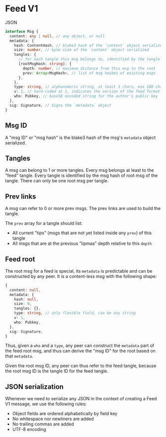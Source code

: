 # Feed V1

JSON

```typescript
interface Msg {
  content: any | null, // any object, or null
  metadata: {
    hash: ContentHash, // blake3 hash of the `content` object serialized
    size: number, // byte size of the `content` object serialized
    tangles: {
      // for each tangle this msg belongs to, identified by the tangle's root
      [rootMsgHash: string]: {
        depth: number, // maximum distance from this msg to the root
        prev: Array<MsgHash>, // list of msg hashes of existing msgs
      },
    },
    type: string, // alphanumeric string, at least 3 chars, max 100 chars
    v: 1, // hard-coded at 1, indicates the version of the feed format
    who: Pubkey, // base58 encoded string for the author's public key
  },
  sig: Signature, // Signs the `metadata` object
}
```

## Msg ID

A "msg ID" or "msg hash" is the blake3 hash of the msg's `metadata` object serialized.

## Tangles

A msg can belong to 1 or more tangles. Every msg belongs at least to the "feed" tangle. Every tangle is identified by the msg hash of root msg of the tangle. There can only be one root msg per tangle.

## Prev links

A msg can refer to 0 or more prev msgs. The prev links are used to build the tangle.

The `prev` array for a tangle should list:

- All current "tips" (msgs that are not yet listed inside any `prev`) of this tangle
- All msgs that are at the previous "lipmaa" depth relative to this `depth`

## Feed root

The root msg for a feed is special, its `metadata` is predictable and can be constructed by any peer. It is a content-less msg with the following shape:

```typescript
{
  content: null,
  metadata: {
    hash: null,
    size: 0,
    tangles: {},
    type: string, // only flexible field, can be any string
    v: 1,
    who: Pubkey,
  },
  sig: Signature,
}
```

Thus, given a `who` and a `type`, any peer can construct the `metadata` part of the feed root msg, and thus can derive the "msg ID" for the root based on that `metadata`.

Given the root msg ID, any peer can thus refer to the feed tangle, because the root msg ID is the tangle ID for the feed tangle.

## JSON serialization

Whenever we need to serialize any JSON in the context of creating a Feed V1 message, we use the following rules:

- Object fields are ordered alphabetically by field key
- No whitespace nor newliners are added
- No trailing commas are added
- UTF-8 encoding
